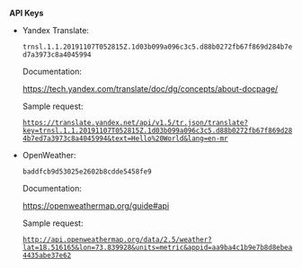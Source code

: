 <b>API Keys</b>

- Yandex Translate:

  <code>trnsl.1.1.20191107T052815Z.1d03b099a096c3c5.d88b0272fb67f869d284b7ed7a3973c8a4045994</code>
  
  Documentation:
  
  https://tech.yandex.com/translate/doc/dg/concepts/about-docpage/
  
  Sample request:
  
  <code>https://translate.yandex.net/api/v1.5/tr.json/translate?key=trnsl.1.1.20191107T052815Z.1d03b099a096c3c5.d88b0272fb67f869d284b7ed7a3973c8a4045994&text=Hello%20World&lang=en-mr</code>
  
- OpenWeather:

  <code>baddfcb9d53025e2602b8cdde5458fe9</code>

  Documentation:
  
  https://openweathermap.org/guide#api

  Sample request:
  
  <code>http://api.openweathermap.org/data/2.5/weather?lat=18.516165&lon=73.839928&units=metric&appid=aa9ba4c1b9e7b8d8ebea4435abe37e62</code>
